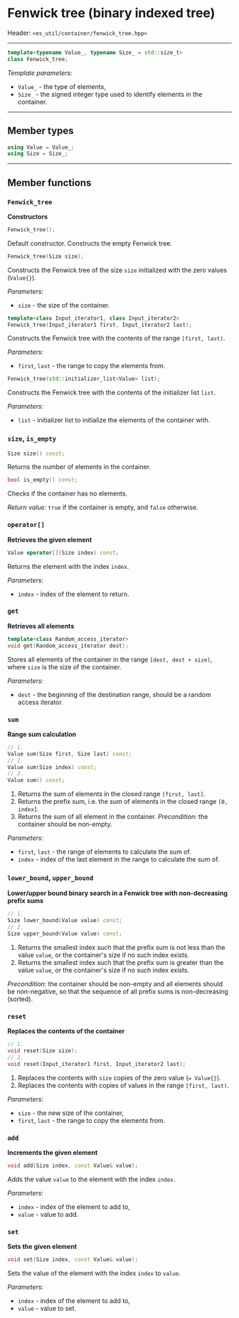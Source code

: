 # Fenwick tree (binary indexed tree)

Header: `<es_util/container/fenwick_tree.hpp>`

---

```cpp
template<typename Value_, typename Size_ = std::size_t>
class Fenwick_tree;
```

*Template parameters:*
* `Value_` - the type of elements,
* `Size_` - the signed integer type used to identify elements in the container.

---

## Member types

```cpp
using Value = Value_;
using Size = Size_;
```
---

## Member functions

### `Fenwick_tree`
**Constructors**

```cpp
Fenwick_tree();
```

Default constructor. Constructs the empty Fenwick tree.

```cpp
Fenwick_tree(Size size);
```

Constructs the Fenwick tree of the size `size` initialized with the zero values (`Value{}`).

*Parameters:*
* `size` - the size of the container.

```cpp
template<class Input_iterator1, class Input_iterator2>
Fenwick_tree(Input_iterator1 first, Input_iterator2 last);
```

Constructs the Fenwick tree with the contents of the range `[first, last)`.

*Parameters:*
* `first`, `last` - the range to copy the elements from.

```cpp
Fenwick_tree(std::initializer_list<Value> list);
```

Constructs the Fenwick tree with the contents of the initializer list `list`.

*Parameters:*
* `list` - initializer list to initialize the elements of the container with.

### `size`, `is_empty`

```cpp
Size size() const;
```

Returns the number of elements in the container.

```cpp
bool is_empty() const;
```

Checks if the container has no elements.

*Return value:*
`true` if the container is empty, and `false` otherwise.

### `operator[]`
**Retrieves the given element**

```cpp
Value operator[](Size index) const;
```

Returns the element with the index `index`.

*Parameters:*
* `index` - index of the element to return.

### `get`
**Retrieves all elements**

```cpp
template<class Random_access_iterator>
void get(Random_access_iterator dest);
```

Stores all elements of the container in the range `[dest, dest + size)`, where `size` is the size of the container.

*Parameters:*
* `dest` - the beginning of the destination range, should be a random access iterator.

### `sum`
**Range sum calculation**

```cpp
// 1.
Value sum(Size first, Size last) const;
// 2.
Value sum(Size index) const;
// 3.
Value sum() const;
```

1. Returns the sum of elements in the closed range `[first, last]`.
2. Returns the prefix sum, i.e. the sum of elements in the closed range `[0, index]`.
3. Returns the sum of all element in the container. *Precondition:* the container should be non-empty.

*Parameters:*
* `first`, `last` - the range of elements to calculate the sum of.
* `index` - index of the last element in the range to calculate the sum of.

### `lower_bound`, `upper_bound`
**Lower/upper bound binary search in a Fenwick tree with non-decreasing prefix sums**

```cpp
// 1.
Size lower_bound(Value value) const;
// 2.
Size upper_bound(Value value) const;
```

1. Returns the smallest index such that the prefix sum is not less than the value `value`, or the container's size if no such index exists.
2. Returns the smallest index such that the prefix sum is greater than the value `value`, or the container's size if no such index exists.

*Precondition:* the container should be non-empty and all elements should be non-negative, so that the sequence of all prefix sums is non-decreasing (sorted).

### `reset`
**Replaces the contents of the container**

```cpp
// 1.
void reset(Size size);
// 2.
void reset(Input_iterator1 first, Input_iterator2 last);
```

1. Replaces the contents with `size` copies of the zero value (`= Value{}`).
2. Replaces the contents with copies of values in the range `[first, last)`.

*Parameters:*
* `size` - the new size of the container,
* `first`, `last` - the range to copy the elements from.

### `add`
**Increments the given element**

```cpp
void add(Size index, const Value& value);
```

Adds the value `value` to the element with the index `index`.

*Parameters:*
* `index` - index of the element to add to,
* `value` - value to add.

### `set`
**Sets the given element**

```cpp
void set(Size index, const Value& value);
```

Sets the value of the element with the index `index` to `value`.

*Parameters:*
* `index` - index of the element to add to,
* `value` - value to set.
